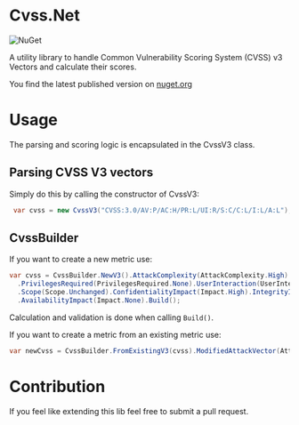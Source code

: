 # Cvss.Net

![NuGet](https://img.shields.io/nuget/dt/Cvss.Net.svg)

A utility library to handle Common Vulnerability Scoring System (CVSS) v3 Vectors and calculate their scores.

You find the latest published version on [nuget.org](https://www.nuget.org/packages/Cvss.Net/)

# Usage

The parsing and scoring logic is encapsulated in the CvssV3 class.

## Parsing CVSS V3 vectors

Simply do this by calling the constructor of CvssV3:
```C#
 var cvss = new CvssV3("CVSS:3.0/AV:P/AC:H/PR:L/UI:R/S:C/C:L/I:L/A:L");
```

## CvssBuilder

If you want to create a new metric use:
```C#
var cvss = CvssBuilder.NewV3().AttackComplexity(AttackComplexity.High).AttackVector(AttackVector.Physical)
  .PrivilegesRequired(PrivilegesRequired.None).UserInteraction(UserInteraction.None)
  .Scope(Scope.Unchanged).ConfidentialityImpact(Impact.High).IntegrityImpact(Impact.Low)
  .AvailabilityImpact(Impact.None).Build();
```
Calculation and validation is done when calling `Build()`.

If you want to create a metric from an existing metric use:
```C#
var newCvss = CvssBuilder.FromExistingV3(cvss).ModifiedAttackVector(AttackVector.Local);
```

# Contribution

If you feel like extending this lib feel free to submit a pull request.
